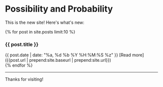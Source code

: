 # Possibility and Probability

This is the new site! Here's what's new:

{% for post in site.posts limit:10 %}
<div>
	<h3>{{ post.title }}</h3>
	{{ post.date | date: "%a, %d %b %Y %H:%M:%S %z" }}
	[Read more]({{post.url | prepend:site.baseurl | prepend:site.url}})
</div>
{% endfor %}

<hr>
Thanks for visiting!
